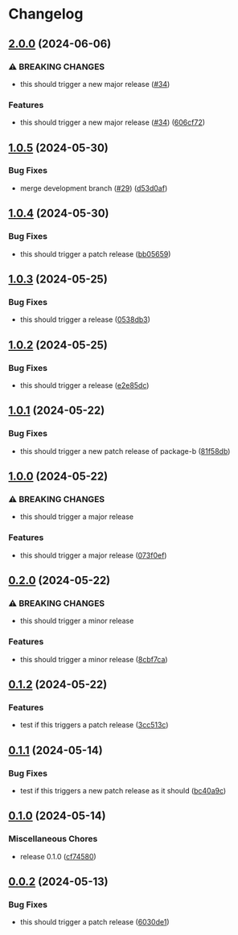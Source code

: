 # Changelog

## [2.0.0](https://github.com/jariikonen/release-please-test/compare/package-b-v1.0.5...package-b-v2.0.0) (2024-06-06)


### ⚠ BREAKING CHANGES

* this should trigger a new major release ([#34](https://github.com/jariikonen/release-please-test/issues/34))

### Features

* this should trigger a new major release ([#34](https://github.com/jariikonen/release-please-test/issues/34)) ([606cf72](https://github.com/jariikonen/release-please-test/commit/606cf72c0fdb81ef0a3d34d2a201c338f9d49320))

## [1.0.5](https://github.com/jariikonen/release-please-test/compare/package-b-v1.0.4...package-b-v1.0.5) (2024-05-30)


### Bug Fixes

* merge development branch ([#29](https://github.com/jariikonen/release-please-test/issues/29)) ([d53d0af](https://github.com/jariikonen/release-please-test/commit/d53d0af8ff8baf8063a8cbc423032bd90facc244))

## [1.0.4](https://github.com/jariikonen/release-please-test/compare/package-b-v1.0.3...package-b-v1.0.4) (2024-05-30)


### Bug Fixes

* this should trigger a patch release ([bb05659](https://github.com/jariikonen/release-please-test/commit/bb056599504640376b4c41e2c5ade8c820f49e5a))

## [1.0.3](https://github.com/jariikonen/release-please-test/compare/package-b-v1.0.2...package-b-v1.0.3) (2024-05-25)


### Bug Fixes

* this should trigger a release ([0538db3](https://github.com/jariikonen/release-please-test/commit/0538db3be0792edbb04d33c2476ac8291de9ae43))

## [1.0.2](https://github.com/jariikonen/release-please-test/compare/package-b-v1.0.1...package-b-v1.0.2) (2024-05-25)


### Bug Fixes

* this should trigger a release ([e2e85dc](https://github.com/jariikonen/release-please-test/commit/e2e85dc3ed1a80e001df6f480110e55e5c905913))

## [1.0.1](https://github.com/jariikonen/release-please-test/compare/package-b-v1.0.0...package-b-v1.0.1) (2024-05-22)


### Bug Fixes

* this should trigger a new patch release of package-b ([81f58db](https://github.com/jariikonen/release-please-test/commit/81f58db3cbf427000e00a55e762d9b0e16a15875))

## [1.0.0](https://github.com/jariikonen/release-please-test/compare/package-b-v0.2.0...package-b-v1.0.0) (2024-05-22)


### ⚠ BREAKING CHANGES

* this should trigger a major release

### Features

* this should trigger a major release ([073f0ef](https://github.com/jariikonen/release-please-test/commit/073f0ef2481137f01613249b641e79ef3ef5fd24))

## [0.2.0](https://github.com/jariikonen/release-please-test/compare/package-b-v0.1.2...package-b-v0.2.0) (2024-05-22)


### ⚠ BREAKING CHANGES

* this should trigger a minor release

### Features

* this should trigger a minor release ([8cbf7ca](https://github.com/jariikonen/release-please-test/commit/8cbf7ca18eaea1089cadc29572993e59322b2a72))

## [0.1.2](https://github.com/jariikonen/release-please-test/compare/package-b-v0.1.1...package-b-v0.1.2) (2024-05-22)


### Features

* test if this triggers a patch release ([3cc513c](https://github.com/jariikonen/release-please-test/commit/3cc513c33093db49e001f994a1a2af87789d5a42))

## [0.1.1](https://github.com/jariikonen/release-please-test/compare/package-b-v0.1.0...package-b-v0.1.1) (2024-05-14)


### Bug Fixes

* test if this triggers a new patch release as it should ([bc40a9c](https://github.com/jariikonen/release-please-test/commit/bc40a9c19b90997f767724209e25e4911d79ddbc))

## [0.1.0](https://github.com/jariikonen/release-please-test/compare/package-b-v0.0.2...package-b-v0.1.0) (2024-05-14)


### Miscellaneous Chores

* release 0.1.0 ([cf74580](https://github.com/jariikonen/release-please-test/commit/cf7458098d5fe9b2cf70ff7ff3bf2aca4c60bb74))

## [0.0.2](https://github.com/jariikonen/release-please-test/compare/package-b-v0.0.1...package-b-v0.0.2) (2024-05-13)


### Bug Fixes

* this should trigger a patch release ([6030de1](https://github.com/jariikonen/release-please-test/commit/6030de1149b20f132775ac19204babf84b525fc8))
